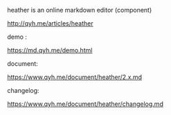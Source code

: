 heather is an online markdown editor (component)

http://qyh.me/articles/heather


demo :

https://md.qyh.me/demo.html

document:

https://www.qyh.me/document/heather/2.x.md

changelog:

https://www.qyh.me/document/heather/changelog.md
